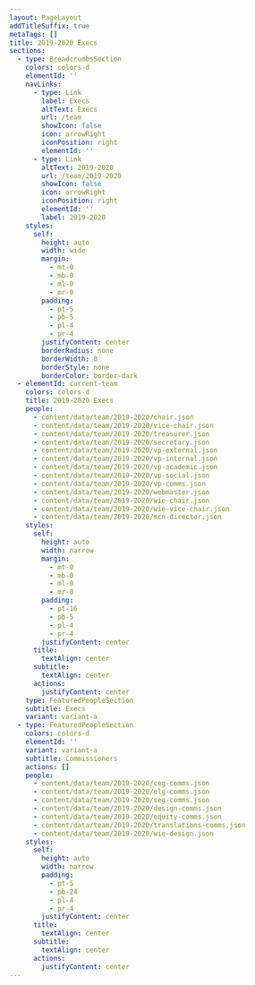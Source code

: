 ```yaml
---
layout: PageLayout
addTitleSuffix: true
metaTags: []
title: 2019-2020 Execs
sections:
  - type: BreadcrumbsSection
    colors: colors-d
    elementId: ''
    navLinks:
      - type: Link
        label: Execs
        altText: Execs
        url: /team
        showIcon: false
        icon: arrowRight
        iconPosition: right
        elementId: ''
      - type: Link
        altText: 2019-2020
        url: /team/2019-2020
        showIcon: false
        icon: arrowRight
        iconPosition: right
        elementId: ''
        label: 2019-2020
    styles:
      self:
        height: auto
        width: wide
        margin:
          - mt-0
          - mb-0
          - ml-0
          - mr-0
        padding:
          - pt-5
          - pb-5
          - pl-4
          - pr-4
        justifyContent: center
        borderRadius: none
        borderWidth: 0
        borderStyle: none
        borderColor: border-dark
  - elementId: current-team
    colors: colors-d
    title: 2019-2020 Execs
    people:
      - content/data/team/2019-2020/chair.json
      - content/data/team/2019-2020/vice-chair.json
      - content/data/team/2019-2020/treasurer.json
      - content/data/team/2019-2020/secretary.json
      - content/data/team/2019-2020/vp-external.json
      - content/data/team/2019-2020/vp-internal.json
      - content/data/team/2019-2020/vp-academic.json
      - content/data/team/2019-2020/vp-social.json
      - content/data/team/2019-2020/vp-comms.json
      - content/data/team/2019-2020/webmaster.json
      - content/data/team/2019-2020/wie-chair.json
      - content/data/team/2019-2020/wie-vice-chair.json
      - content/data/team/2019-2020/mcn-director.json
    styles:
      self:
        height: auto
        width: narrow
        margin:
          - mt-0
          - mb-0
          - ml-0
          - mr-0
        padding:
          - pt-16
          - pb-5
          - pl-4
          - pr-4
        justifyContent: center
      title:
        textAlign: center
      subtitle:
        textAlign: center
      actions:
        justifyContent: center
    type: FeaturedPeopleSection
    subtitle: Execs
    variant: variant-a
  - type: FeaturedPeopleSection
    colors: colors-d
    elementId: ''
    variant: variant-a
    subtitle: Commissioners
    actions: []
    people:
      - content/data/team/2019-2020/ceg-comms.json
      - content/data/team/2019-2020/elg-comms.json
      - content/data/team/2019-2020/seg-comms.json
      - content/data/team/2019-2020/design-comms.json
      - content/data/team/2019-2020/equity-comms.json
      - content/data/team/2019-2020/translations-comms.json
      - content/data/team/2019-2020/wie-design.json
    styles:
      self:
        height: auto
        width: narrow
        padding:
          - pt-5
          - pb-24
          - pl-4
          - pr-4
        justifyContent: center
      title:
        textAlign: center
      subtitle:
        textAlign: center
      actions:
        justifyContent: center
---
```

